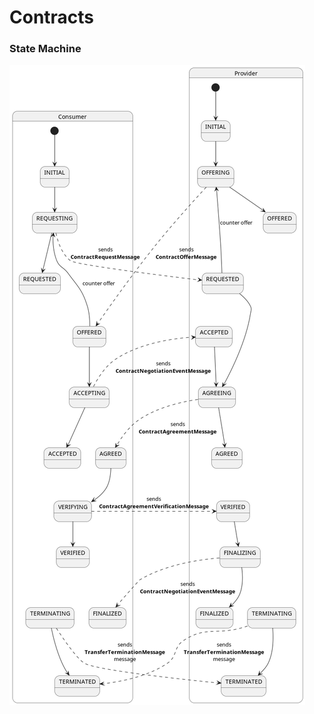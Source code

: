 # Contracts

### State Machine
![Contract Negotiation State Machine](diagrams/contract-negotiation-states.png)
